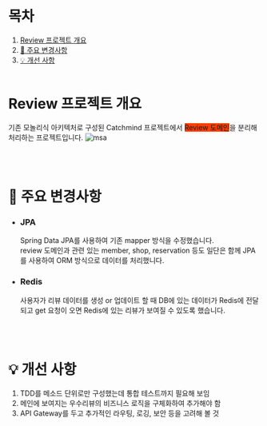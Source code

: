 #  목차
1. [Review 프로젝트 개요](#Review-프로젝트-개요)
2. [🚀 주요 변경사항](#-주요-변경사항)
3. [💡 개선 사항](#-개선-사항)
<br/><br/>

# Review 프로젝트 개요
기존 모놀리식 아키텍처로 구성된 Catchmind 프로젝트에서 <span style='background-color: #FF3D00'>Review 도메인</span>을 분리해 처리하는 프로젝트입니다.
![msa](https://github.com/jonghechoi/review_msa/assets/57426066/bfc11e95-8977-413c-90d5-e04e4d65fe2f)


<br/><br/>

# 🚀 주요 변경사항
  - ### JPA
    Spring Data JPA를 사용하여 기존 mapper 방식을 수정했습니다.  
    review 도메인과 관련 있는 member, shop, reservation 등도 일단은 함께 JPA를 사용하여 ORM 방식으로 데이터를 처리했니다.
  - ### Redis
    사용자가 리뷰 데이터를 생성 or 업데이트 할 때 DB에 있는 데이터가 Redis에 전달되고 get 요청이 오면 Redis에 있는 리뷰가 보여질 수 있도록 했습니다.

<br/><br/>

# 💡 개선 사항
  1. TDD를 메소드 단위로만 구성했는데 통합 테스트까지 필요해 보임
  2. 메인에 보여지는 우수리뷰의 비즈니스 로직을 구체화하여 추가해야 함
  3. API Gateway를 두고 추가적인 라우팅, 로깅, 보안 등을 고려해 볼 것
